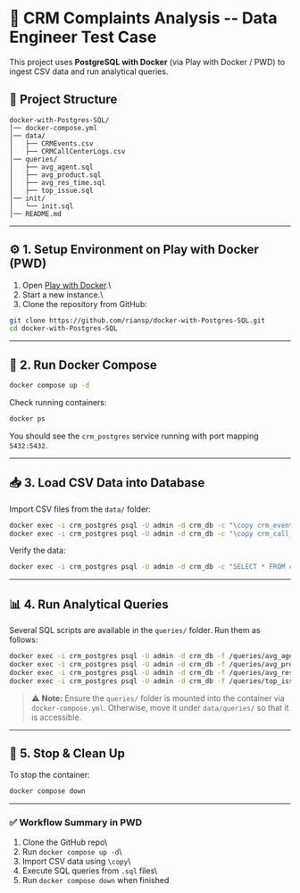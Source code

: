 # 🚀 CRM Complaints Analysis -- Data Engineer Test Case

This project uses **PostgreSQL with Docker** (via Play with Docker /
PWD) to ingest CSV data and run analytical queries.

## 📂 Project Structure

    docker-with-Postgres-SQL/
    │── docker-compose.yml
    │── data/
    │   ├── CRMEvents.csv
    │   ├── CRMCallCenterLogs.csv
    │── queries/
    │   ├── avg_agent.sql
    │   ├── avg_product.sql
    │   ├── avg_res_time.sql
    │   ├── top_issue.sql
    │── init/
    │   └── init.sql
    │── README.md

------------------------------------------------------------------------

## ⚙️ 1. Setup Environment on Play with Docker (PWD)

1.  Open [Play with Docker](https://labs.play-with-docker.com/).\
2.  Start a new instance.\
3.  Clone the repository from GitHub:

``` bash
git clone https://github.com/riansp/docker-with-Postgres-SQL.git
cd docker-with-Postgres-SQL
```

------------------------------------------------------------------------

## 🐳 2. Run Docker Compose

``` bash
docker compose up -d
```

Check running containers:

``` bash
docker ps
```

You should see the `crm_postgres` service running with port mapping
`5432:5432`.

------------------------------------------------------------------------

## 📥 3. Load CSV Data into Database

Import CSV files from the `data/` folder:

``` bash
docker exec -i crm_postgres psql -U admin -d crm_db -c "\copy crm_events FROM '/data/CRMEvents.csv' CSV HEADER;"
docker exec -i crm_postgres psql -U admin -d crm_db -c "\copy crm_call_logs FROM '/data/CRMCallCenterLogs.csv' CSV HEADER;"
```

Verify the data:

``` bash
docker exec -i crm_postgres psql -U admin -d crm_db -c "SELECT * FROM crm_events LIMIT 5;"
```

------------------------------------------------------------------------

## 📊 4. Run Analytical Queries

Several SQL scripts are available in the `queries/` folder. Run them as
follows:

``` bash
docker exec -i crm_postgres psql -U admin -d crm_db -f /queries/avg_agent.sql
docker exec -i crm_postgres psql -U admin -d crm_db -f /queries/avg_product.sql
docker exec -i crm_postgres psql -U admin -d crm_db -f /queries/avg_res_time.sql
docker exec -i crm_postgres psql -U admin -d crm_db -f /queries/top_issue.sql
```

> ⚠️ **Note:** Ensure the `queries/` folder is mounted into the
> container via `docker-compose.yml`. Otherwise, move it under
> `data/queries/` so that it is accessible.

------------------------------------------------------------------------

## 🧹 5. Stop & Clean Up

To stop the container:

``` bash
docker compose down
```

------------------------------------------------------------------------

### ✅ Workflow Summary in PWD

1.  Clone the GitHub repo\
2.  Run `docker compose up -d`\
3.  Import CSV data using `\copy`\
4.  Execute SQL queries from `.sql` files\
5.  Run `docker compose down` when finished
